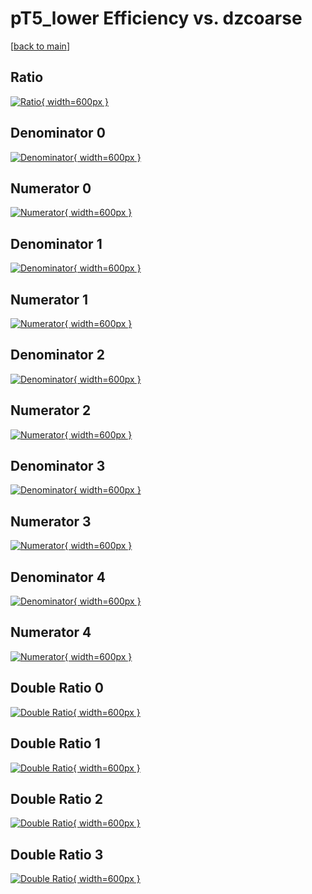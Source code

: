 # pT5_lower Efficiency vs. dzcoarse

[[back to main](./)]



## Ratio

[![Ratio](../mtv/var/pT5_lower_loweta_0_1_eff_dzcoarse.png){ width=600px }](../mtv/var/pT5_lower_loweta_0_1_eff_dzcoarse.pdf)

## Denominator 0

[![Denominator](../mtv/den/pT5_lower_loweta_0_1_eff_dzcoarse_den0.png){ width=600px }](../mtv/den/pT5_lower_loweta_0_1_eff_dzcoarse_den0.pdf)

## Numerator 0

[![Numerator](../mtv/num/pT5_lower_loweta_0_1_eff_dzcoarse_num0.png){ width=600px }](../mtv/num/pT5_lower_loweta_0_1_eff_dzcoarse_num0.pdf)

## Denominator 1

[![Denominator](../mtv/den/pT5_lower_loweta_0_1_eff_dzcoarse_den1.png){ width=600px }](../mtv/den/pT5_lower_loweta_0_1_eff_dzcoarse_den1.pdf)

## Numerator 1

[![Numerator](../mtv/num/pT5_lower_loweta_0_1_eff_dzcoarse_num1.png){ width=600px }](../mtv/num/pT5_lower_loweta_0_1_eff_dzcoarse_num1.pdf)

## Denominator 2

[![Denominator](../mtv/den/pT5_lower_loweta_0_1_eff_dzcoarse_den2.png){ width=600px }](../mtv/den/pT5_lower_loweta_0_1_eff_dzcoarse_den2.pdf)

## Numerator 2

[![Numerator](../mtv/num/pT5_lower_loweta_0_1_eff_dzcoarse_num2.png){ width=600px }](../mtv/num/pT5_lower_loweta_0_1_eff_dzcoarse_num2.pdf)

## Denominator 3

[![Denominator](../mtv/den/pT5_lower_loweta_0_1_eff_dzcoarse_den3.png){ width=600px }](../mtv/den/pT5_lower_loweta_0_1_eff_dzcoarse_den3.pdf)

## Numerator 3

[![Numerator](../mtv/num/pT5_lower_loweta_0_1_eff_dzcoarse_num3.png){ width=600px }](../mtv/num/pT5_lower_loweta_0_1_eff_dzcoarse_num3.pdf)

## Denominator 4

[![Denominator](../mtv/den/pT5_lower_loweta_0_1_eff_dzcoarse_den4.png){ width=600px }](../mtv/den/pT5_lower_loweta_0_1_eff_dzcoarse_den4.pdf)

## Numerator 4

[![Numerator](../mtv/num/pT5_lower_loweta_0_1_eff_dzcoarse_num4.png){ width=600px }](../mtv/num/pT5_lower_loweta_0_1_eff_dzcoarse_num4.pdf)

## Double Ratio 0

[![Double Ratio](../mtv/ratio/pT5_lower_loweta_0_1_eff_dzcoarse_ratio0.png){ width=600px }](../mtv/ratio/pT5_lower_loweta_0_1_eff_dzcoarse_ratio0.pdf)

## Double Ratio 1

[![Double Ratio](../mtv/ratio/pT5_lower_loweta_0_1_eff_dzcoarse_ratio1.png){ width=600px }](../mtv/ratio/pT5_lower_loweta_0_1_eff_dzcoarse_ratio1.pdf)

## Double Ratio 2

[![Double Ratio](../mtv/ratio/pT5_lower_loweta_0_1_eff_dzcoarse_ratio2.png){ width=600px }](../mtv/ratio/pT5_lower_loweta_0_1_eff_dzcoarse_ratio2.pdf)

## Double Ratio 3

[![Double Ratio](../mtv/ratio/pT5_lower_loweta_0_1_eff_dzcoarse_ratio3.png){ width=600px }](../mtv/ratio/pT5_lower_loweta_0_1_eff_dzcoarse_ratio3.pdf)

